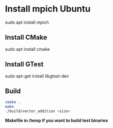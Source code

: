 # Install mpich Ubuntu
sudo apt install mpich

## Install CMake
sudo apt install cmake

## Install GTest
sudo apt-get install libgtest-dev

## Build
```bash
cmake .
make
./build/vector_addition <size>
```

**Makefile in /temp if you want to build test binaries**